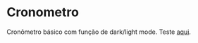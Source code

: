 # Cronometro
Cronômetro básico com função de dark/light mode. Teste <a href = "https://luisfeelipe.github.io/Cronometro/">aqui</a>.
